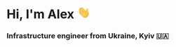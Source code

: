 <h1 align="left">Hi, I'm Alex <img src="https://raw.githubusercontent.com/ABSphreak/ABSphreak/master/gifs/Hi.gif" width="30px" /></h1>
<h3 align="left">Infrastructure engineer from Ukraine, Kyiv 🇺🇦</h3>
